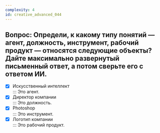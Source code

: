 ```yaml
---
complexity: 4
id: creative_advanced_044
---
```

## Вопрос: Определи, к какому типу понятий — агент, должность, инструмент, рабочий продукт — относятся следующие объекты? Дайте максимально развернутый письменный ответ, а потом сверьте его с ответом ИИ.

- [x] Искусственный интеллект  
  ::: Это агент.  
- [x] Директор компании  
  ::: Это должность.  
- [x] Photoshop  
  ::: Это инструмент.  
- [x] Логотип компании  
  ::: Это рабочий продукт. 
